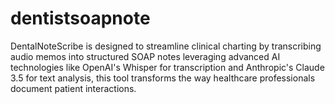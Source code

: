 # dentistsoapnote
DentalNoteScribe is designed to streamline clinical charting by transcribing audio memos into structured SOAP notes leveraging advanced AI technologies like OpenAI's Whisper for transcription and Anthropic's Claude 3.5 for text analysis, this tool transforms the way healthcare professionals document patient interactions.
